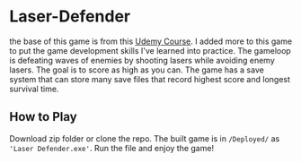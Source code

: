 
# Laser-Defender

the base of this game is from this [Udemy Course](https://www.udemy.com/course/unitycourse/). I added more to this game to put the game development skills I've learned into practice. 
The gameloop is defeating waves of enemies by shooting lasers while avoiding enemy lasers. 
The goal is to score as high as you can. 
The game has a save system that can store many save files that record highest score and longest survival time.

## How to Play
Download zip folder or clone the repo. The built game is in ```/Deployed/``` as ```'Laser Defender.exe'```. Run the file and enjoy the game!